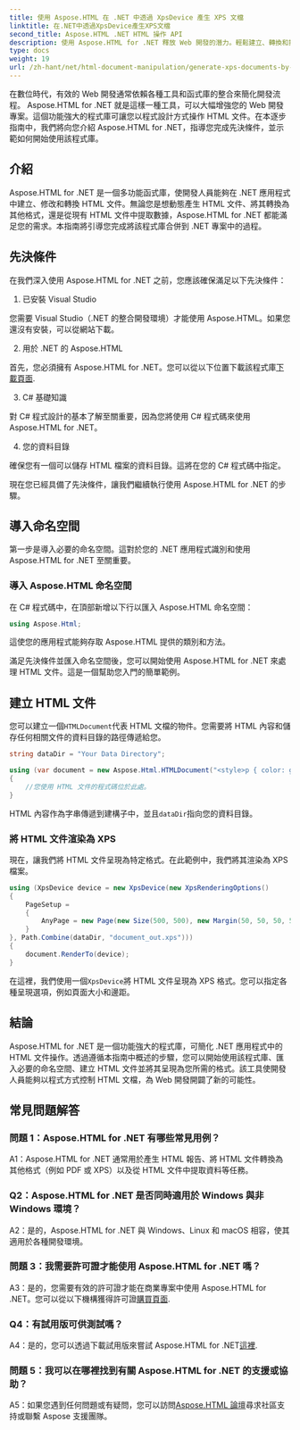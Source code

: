 ```yaml
---
title: 使用 Aspose.HTML 在 .NET 中透過 XpsDevice 產生 XPS 文檔
linktitle: 在.NET中透過XpsDevice產生XPS文檔
second_title: Aspose.HTML .NET HTML 操作 API
description: 使用 Aspose.HTML for .NET 釋放 Web 開發的潛力。輕鬆建立、轉換和操作 HTML 文件。
type: docs
weight: 19
url: /zh-hant/net/html-document-manipulation/generate-xps-documents-by-xpsdevice/
---
```


在數位時代，有效的 Web 開發通常依賴各種工具和函式庫的整合來簡化開發流程。 Aspose.HTML for .NET 就是這樣一種工具，可以大幅增強您的 Web 開發專案。這個功能強大的程式庫可讓您以程式設計方式操作 HTML 文件。在本逐步指南中，我們將向您介紹 Aspose.HTML for .NET，指導您完成先決條件，並示範如何開始使用該程式庫。

## 介紹

Aspose.HTML for .NET 是一個多功能函式庫，使開發人員能夠在 .NET 應用程式中建立、修改和轉換 HTML 文件。無論您是想動態產生 HTML 文件、將其轉換為其他格式，還是從現有 HTML 文件中提取數據，Aspose.HTML for .NET 都能滿足您的需求。本指南將引導您完成將該程式庫合併到 .NET 專案中的過程。

## 先決條件

在我們深入使用 Aspose.HTML for .NET 之前，您應該確保滿足以下先決條件：

1. 已安裝 Visual Studio

您需要 Visual Studio（.NET 的整合開發環境）才能使用 Aspose.HTML。如果您還沒有安裝，可以從網站下載。

2. 用於 .NET 的 Aspose.HTML

首先，您必須擁有 Aspose.HTML for .NET。您可以從以下位置下載該程式庫[下載頁面](https://releases.aspose.com/html/net/).

3. C# 基礎知識

對 C# 程式設計的基本了解至關重要，因為您將使用 C# 程式碼來使用 Aspose.HTML for .NET。

4. 您的資料目錄

確保您有一個可以儲存 HTML 檔案的資料目錄。這將在您的 C# 程式碼中指定。

現在您已經具備了先決條件，讓我們繼續執行使用 Aspose.HTML for .NET 的步驟。

## 導入命名空間

第一步是導入必要的命名空間。這對於您的 .NET 應用程式識別和使用 Aspose.HTML for .NET 至關重要。

### 導入 Aspose.HTML 命名空間

在 C# 程式碼中，在頂部新增以下行以匯入 Aspose.HTML 命名空間：

```csharp
using Aspose.Html;
```

這使您的應用程式能夠存取 Aspose.HTML 提供的類別和方法。

滿足先決條件並匯入命名空間後，您可以開始使用 Aspose.HTML for .NET 來處理 HTML 文件。這是一個幫助您入門的簡單範例。

## 建立 HTML 文件

您可以建立一個`HTMLDocument`代表 HTML 文檔的物件。您需要將 HTML 內容和儲存任何相關文件的資料目錄的路徑傳遞給您。

```csharp
string dataDir = "Your Data Directory";

using (var document = new Aspose.Html.HTMLDocument("<style>p { color: green; }</style><p>my first paragraph</p>", dataDir))
{
    //您使用 HTML 文件的程式碼位於此處。
}
```

 HTML 內容作為字串傳遞到建構子中，並且`dataDir`指向您的資料目錄。

### 將 HTML 文件渲染為 XPS

現在，讓我們將 HTML 文件呈現為特定格式。在此範例中，我們將其渲染為 XPS 檔案。

```csharp
using (XpsDevice device = new XpsDevice(new XpsRenderingOptions()
{
    PageSetup =
    {
        AnyPage = new Page(new Size(500, 500), new Margin(50, 50, 50, 50))
    }
}, Path.Combine(dataDir, "document_out.xps")))
{
    document.RenderTo(device);
}
```

在這裡，我們使用一個`XpsDevice`將 HTML 文件呈現為 XPS 格式。您可以指定各種呈現選項，例如頁面大小和邊距。

## 結論

Aspose.HTML for .NET 是一個功能強大的程式庫，可簡化 .NET 應用程式中的 HTML 文件操作。透過遵循本指南中概述的步驟，您可以開始使用該程式庫、匯入必要的命名空間、建立 HTML 文件並將其呈現為您所需的格式。該工具使開發人員能夠以程式方式控制 HTML 文檔，為 Web 開發開闢了新的可能性。

## 常見問題解答

### 問題 1：Aspose.HTML for .NET 有哪些常見用例？

A1：Aspose.HTML for .NET 通常用於產生 HTML 報告、將 HTML 文件轉換為其他格式（例如 PDF 或 XPS）以及從 HTML 文件中提取資料等任務。

### Q2：Aspose.HTML for .NET 是否同時適用於 Windows 與非 Windows 環境？

A2：是的，Aspose.HTML for .NET 與 Windows、Linux 和 macOS 相容，使其適用於各種開發環境。

### 問題 3：我需要許可證才能使用 Aspose.HTML for .NET 嗎？

 A3：是的，您需要有效的許可證才能在商業專案中使用 Aspose.HTML for .NET。您可以從以下機構獲得許可證[購買頁面](https://purchase.aspose.com/buy).

### Q4：有試用版可供測試嗎？

 A4：是的，您可以透過下載試用版來嘗試 Aspose.HTML for .NET[這裡](https://releases.aspose.com/).

### 問題 5：我可以在哪裡找到有關 Aspose.HTML for .NET 的支援或協助？

 A5：如果您遇到任何問題或有疑問，您可以訪問[Aspose.HTML 論壇](https://forum.aspose.com/)尋求社區支持或聯繫 Aspose 支援團隊。